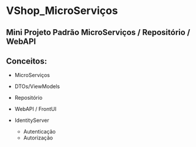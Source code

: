 # VShop_MicroServiços 

Mini Projeto Padrão MicroServiços / Repositório / WebAPI
--------------------------------------------------------

Conceitos:
----------

- MicroServiços

- DTOs/ViewModels

- Repositório

- WebAPI / FrontUI

- IdentityServer
  - Autenticação
  - Autorização

